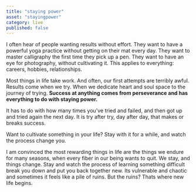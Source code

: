```yaml
---
title: "staying power"
asset: "stayingpower" 
category: live
published: false
---
```


I often hear of people wanting results without effort. They want to have a powerful yoga practice without getting on their mat every day. They want to master calligraphy the first time they pick up a pen. They want to have an eye for photography, without cultivating it. This applies to everything: careers, hobbies, relationships.

Most things in life take work. And often, our first attempts are terribly awful. Results come when we try. When we dedicate heart and soul space to the journey of trying. **Success at anything comes from perseverance and has everything to do with staying power.**

It has to do with how many times you've tried and failed, and then got up and tried again the next day. It is try after try, day after day, that makes or breaks success. 

Want to cultivate something in your life? Stay with it for a while, and watch the process change you.

I am convinced the most rewarding things in life are the things we endure for many seasons, when every fiber in our being wants to quit. We stay, and things change. Stay and watch the process of learning something difficult break you down and put you back together new. Its vulnerable and chaotic and sometimes it feels like a pile of ruins. But the ruins? Thats where new life begins.
